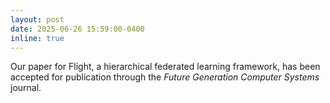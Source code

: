 ```yaml
---
layout: post
date: 2025-06-26 15:59:00-0400
inline: true
---
```


Our paper for Flight, a hierarchical federated learning framework, has been accepted 
for publication through the _Future Generation Computer Systems_ journal.
